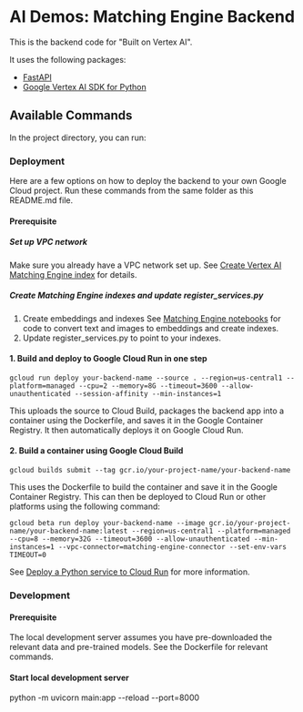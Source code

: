 # AI Demos: Matching Engine Backend

This is the backend code for "Built on Vertex AI".

It uses the following packages:

- [FastAPI](https://fastapi.tiangolo.com/)
- [Google Vertex AI SDK for Python](https://cloud.google.com/vertex-ai/docs/start/use-vertex-ai-python-sdk#install-vertex-ai-python-sdk)

## Available Commands

In the project directory, you can run:

### Deployment

Here are a few options on how to deploy the backend to your own Google Cloud project.
Run these commands from the same folder as this README.md file.

#### Prerequisite

##### Set up VPC network

Make sure you already have a VPC network set up. See [Create Vertex AI Matching Engine index](https://github.com/GoogleCloudPlatform/vertex-ai-samples/blob/main/notebooks/official/matching_engine/sdk_matching_engine_for_indexing.ipynb) for details.

##### Create Matching Engine indexes and update register_services.py

1. Create embeddings and indexes
   See [Matching Engine notebooks](https://github.com/GoogleCloudPlatform/vertex-ai-samples/blob/main/notebooks/official/matching_engine) for code to convert text and images to embeddings and create indexes.
2. Update register_services.py to point to your indexes.

#### 1. Build and deploy to Google Cloud Run in one step

```
gcloud run deploy your-backend-name --source . --region=us-central1 --platform=managed --cpu=2 --memory=8G --timeout=3600 --allow-unauthenticated --session-affinity --min-instances=1
```

This uploads the source to Cloud Build, packages the backend app into a container using the Dockerfile, and saves it in the Google Container Registry. It then automatically deploys it on Google Cloud Run.

#### 2. Build a container using Google Cloud Build

```
gcloud builds submit --tag gcr.io/your-project-name/your-backend-name
```

This uses the Dockerfile to build the container and save it in the Google Container Registry.
This can then be deployed to Cloud Run or other platforms using the following command:

```
gcloud beta run deploy your-backend-name --image gcr.io/your-project-name/your-backend-name:latest --region=us-central1 --platform=managed --cpu=8 --memory=32G --timeout=3600 --allow-unauthenticated --min-instances=1 --vpc-connector=matching-engine-connector --set-env-vars TIMEOUT=0
```

See [Deploy a Python service to Cloud Run](https://cloud.google.com/run/docs/quickstarts/build-and-deploy/deploy-python-service) for more information.

### Development

#### Prerequisite

The local development server assumes you have pre-downloaded the relevant data and pre-trained models. See the Dockerfile for relevant commands.

#### Start local development server

python -m uvicorn main:app --reload --port=8000
